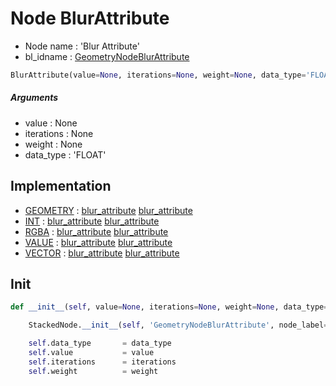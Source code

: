 # Node BlurAttribute

- Node name : 'Blur Attribute'
- bl_idname : [GeometryNodeBlurAttribute](https://docs.blender.org/api/current/bpy.types.GeometryNodeBlurAttribute.html)


``` python
BlurAttribute(value=None, iterations=None, weight=None, data_type='FLOAT', node_label=None, node_color=None)
```
##### Arguments

- value : None
- iterations : None
- weight : None
- data_type : 'FLOAT'

## Implementation

- [GEOMETRY](/docs/GeoNodes/GEOMETRY.md) : [blur_attribute](/docs/GeoNodes/GEOMETRY.md#blur_attribute) [blur_attribute](/docs/GeoNodes/GEOMETRY.md#blur_attribute)
- [INT](/docs/GeoNodes/INT.md) : [blur_attribute](/docs/GeoNodes/INT.md#blur_attribute) [blur_attribute](/docs/GeoNodes/INT.md#blur_attribute)
- [RGBA](/docs/GeoNodes/RGBA.md) : [blur_attribute](/docs/GeoNodes/RGBA.md#blur_attribute) [blur_attribute](/docs/GeoNodes/RGBA.md#blur_attribute)
- [VALUE](/docs/GeoNodes/VALUE.md) : [blur_attribute](/docs/GeoNodes/VALUE.md#blur_attribute) [blur_attribute](/docs/GeoNodes/VALUE.md#blur_attribute)
- [VECTOR](/docs/GeoNodes/VECTOR.md) : [blur_attribute](/docs/GeoNodes/VECTOR.md#blur_attribute) [blur_attribute](/docs/GeoNodes/VECTOR.md#blur_attribute)

## Init

``` python
def __init__(self, value=None, iterations=None, weight=None, data_type='FLOAT', node_label=None, node_color=None):

    StackedNode.__init__(self, 'GeometryNodeBlurAttribute', node_label=node_label, node_color=node_color)

    self.data_type       = data_type
    self.value           = value
    self.iterations      = iterations
    self.weight          = weight
```
